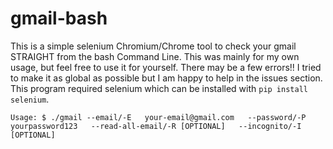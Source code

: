 # gmail-bash

This is a simple selenium Chromium/Chrome tool to check your gmail STRAIGHT from the bash Command Line.
This was mainly for my own usage, but feel free to use it for yourself. 
There may be a few errors!! I tried to make it as global as possible but I am happy to help in the issues section.
This program required selenium which can be installed with `pip install selenium`.

    Usage: $ ./gmail --email/-E   your-email@gmail.com   --password/-P   yourpassword123   --read-all-email/-R [OPTIONAL]   --incognito/-I [OPTIONAL]

